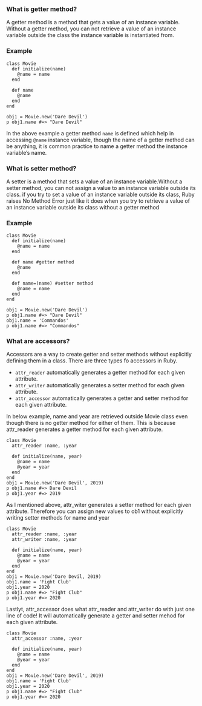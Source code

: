 ###  What is getter method?
A getter method is a method that gets a value of an instance variable.
Without a getter method, you can not retrieve a value of an instance 
variable outside the class the instance variable is instantiated from.
### Example 
```
class Movie
  def initialize(name)
    @name = name
  end

  def name
    @name
  end
end

obj1 = Movie.new('Dare Devil')
p obj1.name #=> "Dare Devil"
```
In the above example a getter method `name` is defined which help in accessing `@name` instance variable,
though the name of a getter method can be anything, it is common practice to name a getter method the instance variable’s name.

### What is setter method?
A setter is a method that sets a value of an instance variable.Without a setter method, you can not assign a value to an instance variable outside its class.
if you try to set a value of an instance variable outside its class, Ruby raises No Method Error just like it does when you 
try to retrieve a value of an instance variable outside its class without a getter method

### Example 
```
class Movie
  def initialize(name)
    @name = name
  end

  def name #getter method
    @name
  end

  def name=(name) #setter method
    @name = name
  end
end

obj1 = Movie.new('Dare Devil')
p obj1.name #=> "Dare Devil"
obj1.name = 'Commandos'
p obj1.name #=> "Commandos"
```

### What are accessors?
Accessors are a way to create getter and setter methods without explicitly defining them in a class.
There are three types fo accessors in Ruby.
- `attr_reader` automatically generates a getter method for each given attribute.
- `attr_writer` automatically generates a setter method for each given attribute.
- `attr_accessor` automatically generates a getter and setter method for each given attribute.

In below example, name and year are retrieved outside Movie class even though there is no getter method for either of them. This is because attr_reader generates a getter method for each given attribute.
```
class Movie
  attr_reader :name, :year

  def initialize(name, year)
    @name = name
    @year = year
  end
end
obj1 = Movie.new('Dare Devil', 2019)
p obj1.name #=> Dare Devil
p obj1.year #=> 2019
```
As I mentioned above, attr_witer generates a setter method for each given attribute. Therefore you can assign new values to ob1 without explicitly writing setter methods for name and year

```
class Movie
  attr_reader :name, :year 
  attr_writer :name, :year

  def initialize(name, year)
    @name = name
    @year = year
  end
end
obj1 = Movie.new('Dare Devil, 2019)
obj1.name = 'Fight Club'
obj1.year = 2020
p obj1.name #=> "Fight Club"
p obj1.year #=> 2020
```

Lastlyt, attr_accessor does what attr_reader and attr_writer do with just one line of code! It will automatically generate a getter and setter mehod for each given attribute.
```
class Movie
  attr_accessor :name, :year

  def initialize(name, year)
    @name = name
    @year = year
  end
end
obj1 = Movie.new('Dare Devil', 2019)
obj1.name = 'Fight Club'
obj1.year = 2020
p obj1.name #=> "Fight Club"
p obj1.year #=> 2020
```


